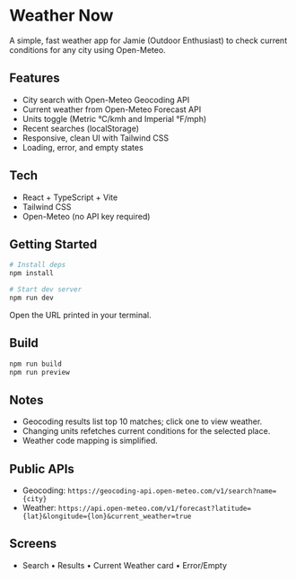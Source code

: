 # Weather Now

A simple, fast weather app for Jamie (Outdoor Enthusiast) to check current conditions for any city using Open-Meteo.

## Features
- City search with Open-Meteo Geocoding API
- Current weather from Open-Meteo Forecast API
- Units toggle (Metric °C/kmh and Imperial °F/mph)
- Recent searches (localStorage)
- Responsive, clean UI with Tailwind CSS
- Loading, error, and empty states

## Tech
- React + TypeScript + Vite
- Tailwind CSS
- Open-Meteo (no API key required)

## Getting Started
```bash
# Install deps
npm install

# Start dev server
npm run dev
```
Open the URL printed in your terminal.

## Build
```bash
npm run build
npm run preview
```

## Notes
- Geocoding results list top 10 matches; click one to view weather.
- Changing units refetches current conditions for the selected place.
- Weather code mapping is simplified.

## Public APIs
- Geocoding: `https://geocoding-api.open-meteo.com/v1/search?name={city}`
- Weather: `https://api.open-meteo.com/v1/forecast?latitude={lat}&longitude={lon}&current_weather=true`

## Screens
- Search • Results • Current Weather card • Error/Empty



